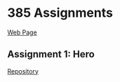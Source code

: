 # 385 Assignments

[Web Page](https://sagewalsh.github.io/385Assignments)

## Assignment 1: Hero

[Repository](https://github.com/sagewalsh/385Assignments/tree/main/Assign1Hero)